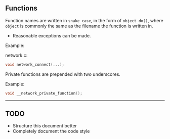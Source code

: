 ## Functions

Function names are written in `snake_case`, in the form of `object_do()`, where `object` is commonly the same as the filename the function is written in.

- Reasonable exceptions can be made.

Example:

network.c:
```c
void network_connect(...);
```

Private functions are prepended with two underscores.

Example:
```c
void __network_private_function();
```

---

## TODO

- Structure this document better
- Completely document the code style